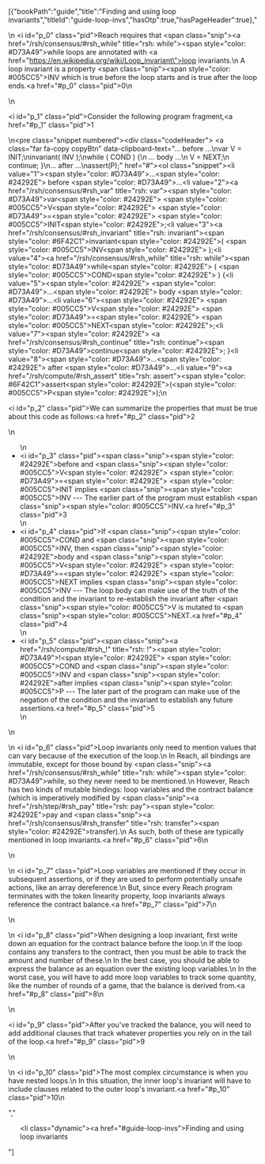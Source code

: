 [{"bookPath":"guide","title":"Finding and using loop invariants","titleId":"guide-loop-invs","hasOtp":true,"hasPageHeader":true},"<p>\n  <i id=\"p_0\" class=\"pid\"></i>Reach requires that <span class=\"snip\"><a href=\"/rsh/consensus/#rsh_while\" title=\"rsh: while\"><span style=\"color: #D73A49\">while</span></a></span> loops are annotated with <a href=\"https://en.wikipedia.org/wiki/Loop_invariant\">loop invariants</a>.\n  A loop invariant is a property <span class=\"snip\"><span style=\"color: #005CC5\">INV</span></span> which is true before the loop starts and is true after the loop ends.<a href=\"#p_0\" class=\"pid\">0</a>\n</p>\n<p><i id=\"p_1\" class=\"pid\"></i>Consider the following program fragment,<a href=\"#p_1\" class=\"pid\">1</a></p>\n<pre class=\"snippet numbered\"><div class=\"codeHeader\">&nbsp;<a class=\"far fa-copy copyBtn\" data-clipboard-text=\"... before ...\nvar V = INIT;\ninvariant( INV );\nwhile ( COND ) {\n ... body ...\n V = NEXT;\n continue; }\n... after ...\nassert(P);\" href=\"#\"></a></div><ol class=\"snippet\"><li value=\"1\"><span style=\"color: #D73A49\">...</span><span style=\"color: #24292E\"> before </span><span style=\"color: #D73A49\">...</span></li><li value=\"2\"><a href=\"/rsh/consensus/#rsh_var\" title=\"rsh: var\"><span style=\"color: #D73A49\">var</span></a><span style=\"color: #24292E\"> </span><span style=\"color: #005CC5\">V</span><span style=\"color: #24292E\"> </span><span style=\"color: #D73A49\">=</span><span style=\"color: #24292E\"> </span><span style=\"color: #005CC5\">INIT</span><span style=\"color: #24292E\">;</span></li><li value=\"3\"><a href=\"/rsh/consensus/#rsh_invariant\" title=\"rsh: invariant\"><span style=\"color: #6F42C1\">invariant</span></a><span style=\"color: #24292E\">( </span><span style=\"color: #005CC5\">INV</span><span style=\"color: #24292E\"> );</span></li><li value=\"4\"><a href=\"/rsh/consensus/#rsh_while\" title=\"rsh: while\"><span style=\"color: #D73A49\">while</span></a><span style=\"color: #24292E\"> ( </span><span style=\"color: #005CC5\">COND</span><span style=\"color: #24292E\"> ) {</span></li><li value=\"5\"><span style=\"color: #24292E\"> </span><span style=\"color: #D73A49\">...</span><span style=\"color: #24292E\"> body </span><span style=\"color: #D73A49\">...</span></li><li value=\"6\"><span style=\"color: #24292E\"> </span><span style=\"color: #005CC5\">V</span><span style=\"color: #24292E\"> </span><span style=\"color: #D73A49\">=</span><span style=\"color: #24292E\"> </span><span style=\"color: #005CC5\">NEXT</span><span style=\"color: #24292E\">;</span></li><li value=\"7\"><span style=\"color: #24292E\"> </span><a href=\"/rsh/consensus/#rsh_continue\" title=\"rsh: continue\"><span style=\"color: #D73A49\">continue</span></a><span style=\"color: #24292E\">; }</span></li><li value=\"8\"><span style=\"color: #D73A49\">...</span><span style=\"color: #24292E\"> after </span><span style=\"color: #D73A49\">...</span></li><li value=\"9\"><a href=\"/rsh/compute/#rsh_assert\" title=\"rsh: assert\"><span style=\"color: #6F42C1\">assert</span></a><span style=\"color: #24292E\">(</span><span style=\"color: #005CC5\">P</span><span style=\"color: #24292E\">);</span></li></ol></pre>\n<p><i id=\"p_2\" class=\"pid\"></i>We can summarize the properties that must be true about this code as follows:<a href=\"#p_2\" class=\"pid\">2</a></p>\n<ul>\n  <li><i id=\"p_3\" class=\"pid\"></i><span class=\"snip\"><span style=\"color: #24292E\">before</span></span> and <span class=\"snip\"><span style=\"color: #005CC5\">V</span><span style=\"color: #24292E\"> </span><span style=\"color: #D73A49\">=</span><span style=\"color: #24292E\"> </span><span style=\"color: #005CC5\">INIT</span></span> implies <span class=\"snip\"><span style=\"color: #005CC5\">INV</span></span> --- The earlier part of the program must establish <span class=\"snip\"><span style=\"color: #005CC5\">INV</span></span>.<a href=\"#p_3\" class=\"pid\">3</a></li>\n  <li><i id=\"p_4\" class=\"pid\"></i>If <span class=\"snip\"><span style=\"color: #005CC5\">COND</span></span> and <span class=\"snip\"><span style=\"color: #005CC5\">INV</span></span>, then <span class=\"snip\"><span style=\"color: #24292E\">body</span></span> and <span class=\"snip\"><span style=\"color: #005CC5\">V</span><span style=\"color: #24292E\"> </span><span style=\"color: #D73A49\">=</span><span style=\"color: #24292E\"> </span><span style=\"color: #005CC5\">NEXT</span></span> implies <span class=\"snip\"><span style=\"color: #005CC5\">INV</span></span> --- The loop body can make use of the truth of the condition and the invariant to re-establish the invariant after <span class=\"snip\"><span style=\"color: #005CC5\">V</span></span> is mutated to <span class=\"snip\"><span style=\"color: #005CC5\">NEXT</span></span>.<a href=\"#p_4\" class=\"pid\">4</a></li>\n  <li><i id=\"p_5\" class=\"pid\"></i><span class=\"snip\"><a href=\"/rsh/compute/#rsh_!\" title=\"rsh: !\"><span style=\"color: #D73A49\">!</span></a><span style=\"color: #24292E\"> </span><span style=\"color: #005CC5\">COND</span></span> and <span class=\"snip\"><span style=\"color: #005CC5\">INV</span></span> and <span class=\"snip\"><span style=\"color: #24292E\">after</span></span> implies <span class=\"snip\"><span style=\"color: #005CC5\">P</span></span> --- The later part of the program can make use of the negation of the condition and the invariant to establish any future assertions.<a href=\"#p_5\" class=\"pid\">5</a></li>\n</ul>\n<p>\n  <i id=\"p_6\" class=\"pid\"></i>Loop invariants only need to mention values that can vary because of the execution of the loop.\n  In Reach, all bindings are immutable, except for those bound by <span class=\"snip\"><a href=\"/rsh/consensus/#rsh_while\" title=\"rsh: while\"><span style=\"color: #D73A49\">while</span></a></span>, so they never need to be mentioned.\n  However, Reach has two kinds of mutable bindings: loop variables and the contract balance (which is imperatively modified by <span class=\"snip\"><a href=\"/rsh/step/#rsh_pay\" title=\"rsh: pay\"><span style=\"color: #24292E\">pay</span></a></span> and <span class=\"snip\"><a href=\"/rsh/consensus/#rsh_transfer\" title=\"rsh: transfer\"><span style=\"color: #24292E\">transfer</span></a></span>).\n  As such, both of these are typically mentioned in loop invariants.<a href=\"#p_6\" class=\"pid\">6</a>\n</p>\n<p>\n  <i id=\"p_7\" class=\"pid\"></i>Loop variables are mentioned if they occur in subsequent assertions, or if they are used to perform potentially unsafe actions, like an array dereference.\n  But, since every Reach program terminates with the token linearity property, loop invariants always reference the contract balance.<a href=\"#p_7\" class=\"pid\">7</a>\n</p>\n<p>\n  <i id=\"p_8\" class=\"pid\"></i>When designing a loop invariant, first write down an equation for the contract balance before the loop.\n  If the loop contains any transfers to the contract, then you must be able to track the amount and number of these.\n  In the best case, you should be able to express the balance as an equation over the existing loop variables.\n  In the worst case, you will have to add more loop variables to track some quantity, like the number of rounds of a game, that the balance is derived from.<a href=\"#p_8\" class=\"pid\">8</a>\n</p>\n<p><i id=\"p_9\" class=\"pid\"></i>After you've tracked the balance, you will need to add additional clauses that track whatever properties you rely on in the tail of the loop.<a href=\"#p_9\" class=\"pid\">9</a></p>\n<p>\n  <i id=\"p_10\" class=\"pid\"></i>The most complex circumstance is when you have nested loops.\n  In this situation, the inner loop's invariant will have to include clauses related to the outer loop's invariant.<a href=\"#p_10\" class=\"pid\">10</a>\n</p>","<ul><li class=\"dynamic\"><a href=\"#guide-loop-invs\">Finding and using loop invariants</a></li></ul>"]